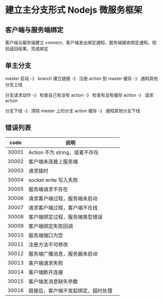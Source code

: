 # 建立主分支形式 Nodejs 微服务框架

## 客户端与服务端绑定

客户端与服务端建立 connect，客户端发出绑定通知，服务端接收绑定通知，校验返回结果，完成绑定

## 单主分支

master 启动 -》 branch 建立链接 -》 注册 action 到 master 缓存 -》 通知其他分支上线

分支请求动作 -》 检查自己有没有 action -》 检查有没有缓存 action -》 请求 action

分支下线 -》 清除 master 上的分支 action 缓存 -》 通知其他分支下线

## 错误列表

| code  | 说明                               |     |
| ----- | ---------------------------------- | --- |
| 30001 | Action 不为 string，或者不存在     |     |
| 30002 | 客户端未连接上服务端               |     |
| 30003 | 请求操时                           |     |
| 30004 | socket write 写入失败              |     |
| 30005 | 服务端请求不存在                   |     |
| 30006 | 请求客户端过程，服务端未启动       |     |
| 30007 | 请求客户端过程，客户端不在线       |     |
| 30008 | 客户端绑定过程，服务端类型错误     |     |
| 30009 | 客户端绑定失败回调                 |     |
| 30010 | 服务端端口为空                     |     |
| 30011 | 注册方法不可修改                   |     |
| 30012 | 服务端广播消息，服务器未启动       |     |
| 30013 | 客户端请求失败                     |     |
| 30014 | 客户端断开连接                     |     |
| 30015 | 客户端发消息缺失参数               |     |
| 30016 | 链接后，客户端不发起绑定，超时处理 |     |
